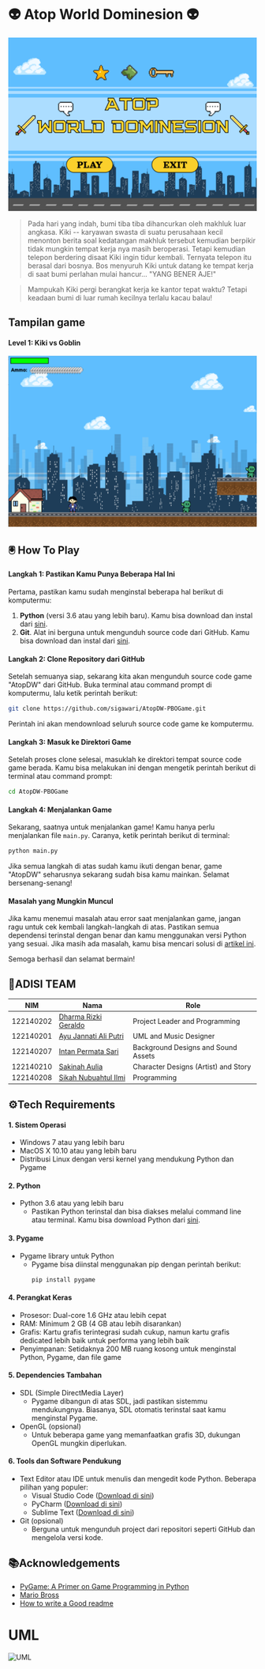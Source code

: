 
# 👽 Atop World Dominesion 👽
![Tampilan Game](Home.png)
> Pada hari yang indah, bumi tiba tiba dihancurkan oleh makhluk luar angkasa. Kiki -- karyawan swasta di suatu perusahaan kecil menonton berita soal kedatangan makhluk tersebut kemudian berpikir tidak mungkin tempat kerja nya masih beroperasi. Tetapi kemudian telepon berdering disaat Kiki ingin tidur kembali. Ternyata telepon itu berasal dari bosnya. Bos menyuruh Kiki untuk datang ke tempat kerja di saat bumi perlahan mulai hancur... "YANG BENER AJE!" 

> Mampukah Kiki pergi berangkat kerja ke kantor tepat waktu? Tetapi keadaan bumi di luar rumah kecilnya terlalu kacau balau!

## Tampilan game
#### Level 1: Kiki vs Goblin
![Level 1](Level_1.png)

## 🖲 How To Play
#### Langkah 1: Pastikan Kamu Punya Beberapa Hal Ini

Pertama, pastikan kamu sudah menginstal beberapa hal berikut di komputermu:
1. **Python** (versi 3.6 atau yang lebih baru). Kamu bisa download dan instal dari [sini](https://www.python.org/downloads/).
2. **Git**. Alat ini berguna untuk mengunduh source code dari GitHub. Kamu bisa download dan instal dari [sini](https://git-scm.com/downloads).

#### Langkah 2: Clone Repository dari GitHub

Setelah semuanya siap, sekarang kita akan mengunduh source code game "AtopDW" dari GitHub. Buka terminal atau command prompt di komputermu, lalu ketik perintah berikut:

```bash
git clone https://github.com/sigawari/AtopDW-PBOGame.git
```

Perintah ini akan mendownload seluruh source code game ke komputermu.

#### Langkah 3: Masuk ke Direktori Game

Setelah proses clone selesai, masuklah ke direktori tempat source code game berada. Kamu bisa melakukan ini dengan mengetik perintah berikut di terminal atau command prompt:

```bash
cd AtopDW-PBOGame
```

#### Langkah 4: Menjalankan Game

Sekarang, saatnya untuk menjalankan game! Kamu hanya perlu menjalankan file `main.py`. Caranya, ketik perintah berikut di terminal:

```bash
python main.py
```

Jika semua langkah di atas sudah kamu ikuti dengan benar, game "AtopDW" seharusnya sekarang sudah bisa kamu mainkan. Selamat bersenang-senang!

#### Masalah yang Mungkin Muncul

Jika kamu menemui masalah atau error saat menjalankan game, jangan ragu untuk cek kembali langkah-langkah di atas. Pastikan semua dependensi terinstal dengan benar dan kamu menggunakan versi Python yang sesuai. Jika masih ada masalah, kamu bisa mencari solusi di [artikel ini](https://www.adventuresinmachinelearning.com/troubleshooting-pygame-common-errors-and-how-to-fix-them/).

Semoga berhasil dan selamat bermain!


## 🤖ADISI TEAM



| NIM | Nama | Role |
| :--------: | ------- | ------------------------- |
| 122140202 | [Dharma Rizki Geraldo](https://www.instagram.com/dharma_geraldo/) | Project Leader and Programming |
| 122140201 | [Ayu Jannati Ali Putri](https://www.instagram.com/ayujnnti/) | UML and Music Designer |
| 122140207 | [Intan Permata Sari](https://www.instagram.com/lntan_permata/) | Background Designs and Sound Assets |
| 122140210 | [Sakinah Aulia](https://www.instagram.com/skicha.a/) | Character Designs (Artist) and Story |
| 122140208 | [Sikah Nubuahtul Ilmi](https://www.instagram.com/sikahn_/) | Programming | 



## ⚙️Tech Requirements
#### 1. Sistem Operasi
- Windows 7 atau yang lebih baru
- MacOS X 10.10 atau yang lebih baru
- Distribusi Linux dengan versi kernel yang mendukung Python dan Pygame

#### 2. Python
- Python 3.6 atau yang lebih baru
  - Pastikan Python terinstal dan bisa diakses melalui command line atau terminal. Kamu bisa download Python dari [sini](https://www.python.org/downloads/).

#### 3. Pygame
- Pygame library untuk Python
  - Pygame bisa diinstal menggunakan pip dengan perintah berikut:
    ```bash
    pip install pygame
    ```

#### 4. Perangkat Keras
- Prosesor: Dual-core 1.6 GHz atau lebih cepat
- RAM: Minimum 2 GB (4 GB atau lebih disarankan)
- Grafis: Kartu grafis terintegrasi sudah cukup, namun kartu grafis dedicated lebih baik untuk performa yang lebih baik
- Penyimpanan: Setidaknya 200 MB ruang kosong untuk menginstal Python, Pygame, dan file game

#### 5. Dependencies Tambahan
- SDL (Simple DirectMedia Layer)
  - Pygame dibangun di atas SDL, jadi pastikan sistemmu mendukungnya. Biasanya, SDL otomatis terinstal saat kamu menginstal Pygame.
- OpenGL (opsional)
  - Untuk beberapa game yang memanfaatkan grafis 3D, dukungan OpenGL mungkin diperlukan.

#### 6. Tools dan Software Pendukung
- Text Editor atau IDE untuk menulis dan mengedit kode Python. Beberapa pilihan yang populer:
  - Visual Studio Code ([Download di sini](https://code.visualstudio.com/))
  - PyCharm ([Download di sini](https://www.jetbrains.com/pycharm/download/))
  - Sublime Text ([Download di sini](https://www.sublimetext.com/))
- Git (opsional)
  - Berguna untuk mengunduh project dari repositori seperti GitHub dan mengelola versi kode.
## 📚Acknowledgements

* [PyGame: A Primer on Game Programming in Python](https://realpython.com/pygame-a-primer/)
* [Mario Bross](https://itsourcecode.com/free-projects/python-projects/mario-game-in-python-with-source-code/)
* [How to write a Good readme](https://github.com/russs123/Shooter)


# UML
![UML](https://dev-to-uploads.s3.amazonaws.com/uploads/articles/th5xamgrr6se0x5ro4g6.png)

